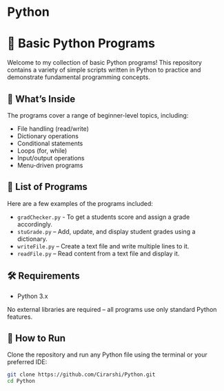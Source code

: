 # Python

# 🐍 Basic Python Programs

Welcome to my collection of basic Python programs! This repository contains a variety of simple scripts written in Python to practice and demonstrate fundamental programming concepts.

## 📂 What’s Inside

The programs cover a range of beginner-level topics, including:

- File handling (read/write)
- Dictionary operations
- Conditional statements
- Loops (for, while)
- Input/output operations
- Menu-driven programs

## 🧾 List of Programs

Here are a few examples of the programs included:

- `gradChecker.py` - To get a students score and assign a grade accordingly.
- `stuGrade.py` – Add, update, and display student grades using a dictionary.
- `writeFile.py` – Create a text file and write multiple lines to it.
- `readFile.py` – Read content from a text file and display it.


## 🛠 Requirements

- Python 3.x

No external libraries are required – all programs use only standard Python features.

## 🚀 How to Run

Clone the repository and run any Python file using the terminal or your preferred IDE:

```bash
git clone https://github.com/Cirarshi/Python.git
cd Python

